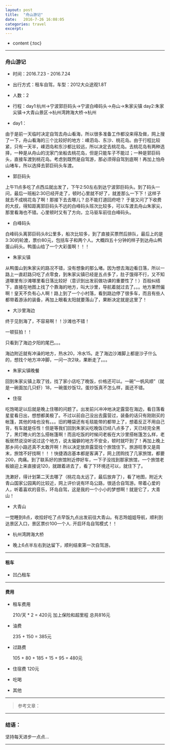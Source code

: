 ```yaml
---
layout: post
title:  "舟山游记"
date:   2016-7-26 16:08:05
categories: travel
excerpt: 
---
```


* content
{:toc}

---

### 舟山游记

* 时间：2016.7.23 - 2016.7.24
* 出行方式：租车自驾，车型：2012大众途观1.8T
* 人数：2
* 行程：day1:杭州->宁波郭巨码头->宁波白峰码头->舟山->朱家尖镇
        day2:朱家尖镇->大青山景区->杭州湾跨海大桥->杭州
        
* day1：

由于是前一天临时决定自驾去舟山看海，所以很多准备工作都没来得及做，网上搜了一下，舟山看海的三个比较好的地方：嵊泗岛、东沙、桃花岛。由于行程比较紧，只有一天半，嵊泗岛和东沙都比较远，所以决定去桃花岛。去桃花岛有两种选择，一种是从舟山的沈家门坐船去桃花岛，但是只能车子不能过；一种是郭巨码头，直接车渡到桃花岛。考虑到既然是自驾游，那必须得自驾到底啊！再加上怕舟山堵车，所以选择去郭巨码头车渡。

* 郭巨码头

上午11点多吃了点西瓜就出发了，下午2:50左右到达宁波郭巨码头。到了码头一问，最后一班船2:30已经开走了，顿时心里就不好了，就差那么一下下！这样子就去不成桃花岛了啊！那接下去去哪儿？总不能打道回府吧？
于是又问了下收费的大叔，得知距离郭巨码头不远的白峰码头班次比较多，可以车渡去舟山朱家尖，那里看海也不错。心里顿时又有了方向，立马驱车前往白峰码头。

* 白峰码头

白峰码头离郭巨码头8公里多，船次比较多，到了直接买票然后排队，最后上的是3:30的轮渡，票价80元，包括车子和两个人。大概四五十分钟的样子到达舟山鸭蛋山码头。鸭蛋山给了一个大彩蛋啊！！！

* 朱家尖镇

从鸭蛋山到朱家尖的路况不错，没有想象的那么堵。因为想去海边看日落，所以一路上一直赶路只吃了点零食，到朱家尖镇已经是五点多了，肚子饿得不行，又不知道哪里有沙滩哪里看日落比较好（意识到出发前做功课的重要性了！）百般纠结下，直接在地图上找了个靠海的地方，叫大沙里，导航着就过去了。。。地方果然偏啊！皇天不负有心人啊！路上到了一个小村落，看到路边停了很多车，而且有些人都带着游泳的装备，再加上眼看太阳就要落山了，果断决定就是这里了！

* 大沙里海边

终于见到海了，不容易啊！！沙滩也不错！

一顿狂拍！！

只看到了海边夕阳的尾巴。。。

海边附近就有冲澡的地方，热水20，冷水15。走了海边沙滩脚上都是沙子什么的，想找个地方冲冲脚，一问一次2块，果断走了。。。

* 朱家尖镇晚餐

回到朱家尖镇上取了钱，找了家小店吃了晚饭，价格还可以。一碗“一帆风顺”（就是一碗面加几只虾）18，一碗蛋炒饭12。蛋炒饭真不怎么样，面还不错。

* 住宿

吃饱喝足以后就是晚上住哪的问题了。出发前兴冲冲地决定露营在海边，看日落看星星看日出，想想都美极了。不过以前自己没出去露营过，装备的话只有刚刚买的帐篷，其他的啥也没有。。。旧的睡袋还有毛毯能带的都带上了，想着反正不用自己背，有车就是任性！但是等我们回到朱家尖吃晚饭已经八点多了，天已经完全黑了，黑灯瞎火的怎么搭帐篷啊！而且吃饭的时候问老板在大沙里搭帐篷怎么样，老板居然说没听说过这个地方，说太偏僻的地方不安全，顿时就吓到了！再加上晚上那乡间小路还真不太敢开啊！所以决定放弃露营找个旅馆住下。旅游旺季又是周末，旅馆不好找啊！！！快捷酒店基本都是客满了，网上团购找了几家旅馆，都要200，肉痛。到了联系好的旅馆附近停好车，一下子没找到那家旅馆，一个旅馆老板娘迎上来直接说120，就跟着进去了，看了下环境还可以，就住下了。

洗漱好，得计划第二天去哪了（桃花岛太远了，最后放弃了），看了地图，附近大青山国家公园离的比较近，网上评价说有环岛公路，很适合自驾游。带着心爱的人，听着喜欢的音乐，环岛自驾，这是我的一个小小的梦想啊！就是它了，大青山！

* 大青山

一觉睡到8点，收拾好吃了点早饭九点出发前往大青山。有志玲姐姐导航，顺利到达景区入口，景区票价100一个人.
开启环岛自驾模式！！

* 杭州湾跨海大桥

* 晚上6点半左右到达留下，顺利结束第一次自驾游。

---

#### 租车

* 凹凸租车

---

#### 费用

* 租车费用

    210/天 * 2 = 420元
    加上保险和超里程
    总共816元
    
* 油费

    235 + 150 = 385元
    
* 过路费

    105 + 80 + 185 + 15 + 95 = 480元
    
* 住宿费 120元

* 吃喝
* 其他

---

> 参考文章：

---

### 结语：

坚持每天进步一点点...

---